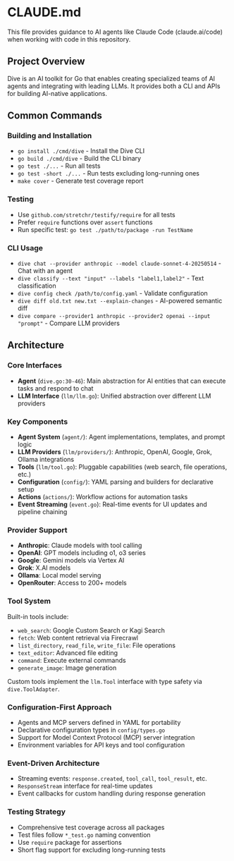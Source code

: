 # CLAUDE.md

This file provides guidance to AI agents like Claude Code (claude.ai/code) when working with code in this repository.

## Project Overview

Dive is an AI toolkit for Go that enables creating specialized teams of AI agents and integrating with leading LLMs. It provides both a CLI and APIs for building AI-native applications.

## Common Commands

### Building and Installation
- `go install ./cmd/dive` - Install the Dive CLI
- `go build ./cmd/dive` - Build the CLI binary
- `go test ./...` - Run all tests
- `go test -short ./...` - Run tests excluding long-running ones
- `make cover` - Generate test coverage report

### Testing
- Use `github.com/stretchr/testify/require` for all tests
- Prefer `require` functions over `assert` functions
- Run specific test: `go test ./path/to/package -run TestName`

### CLI Usage
- `dive chat --provider anthropic --model claude-sonnet-4-20250514` - Chat with an agent
- `dive classify --text "input" --labels "label1,label2"` - Text classification
- `dive config check /path/to/config.yaml` - Validate configuration
- `dive diff old.txt new.txt --explain-changes` - AI-powered semantic diff
- `dive compare --provider1 anthropic --provider2 openai --input "prompt"` - Compare LLM providers

## Architecture

### Core Interfaces
- **Agent** (`dive.go:30-46`): Main abstraction for AI entities that can execute tasks and respond to chat
- **LLM Interface** (`llm/llm.go`): Unified abstraction over different LLM providers

### Key Components
- **Agent System** (`agent/`): Agent implementations, templates, and prompt logic
- **LLM Providers** (`llm/providers/`): Anthropic, OpenAI, Google, Grok, Ollama integrations
- **Tools** (`llm/tool.go`): Pluggable capabilities (web search, file operations, etc.)
- **Configuration** (`config/`): YAML parsing and builders for declarative setup
- **Actions** (`actions/`): Workflow actions for automation tasks
- **Event Streaming** (`event.go`): Real-time events for UI updates and pipeline chaining

### Provider Support
- **Anthropic**: Claude models with tool calling
- **OpenAI**: GPT models including o1, o3 series
- **Google**: Gemini models via Vertex AI
- **Grok**: X.AI models
- **Ollama**: Local model serving
- **OpenRouter**: Access to 200+ models

### Tool System
Built-in tools include:
- `web_search`: Google Custom Search or Kagi Search
- `fetch`: Web content retrieval via Firecrawl
- `list_directory`, `read_file`, `write_file`: File operations
- `text_editor`: Advanced file editing
- `command`: Execute external commands
- `generate_image`: Image generation

Custom tools implement the `llm.Tool` interface with type safety via `dive.ToolAdapter`.

### Configuration-First Approach
- Agents and MCP servers defined in YAML for portability
- Declarative configuration types in `config/types.go`
- Support for Model Context Protocol (MCP) server integration
- Environment variables for API keys and tool configuration

### Event-Driven Architecture
- Streaming events: `response.created`, `tool_call`, `tool_result`, etc.
- `ResponseStream` interface for real-time updates
- Event callbacks for custom handling during response generation

### Testing Strategy
- Comprehensive test coverage across all packages
- Test files follow `*_test.go` naming convention
- Use `require` package for assertions
- Short flag support for excluding long-running tests
